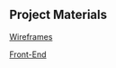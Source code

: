 ## Project Materials

[Wireframes](http://tomh@ftp.tomhanlon.net/public_html/fivehundredrecords.com/projects/63sp/assets/wireframes/63rd%20Street%20Productions%20Wireframes.pdf)

[Front-End](http://fivehundredrecords.com/projects/63sp/)